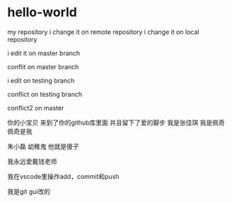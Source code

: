 # hello-world
my repository
i change it on remote repository
i change it on local repository

i edit it on master branch

conflit on master branch

i edit on testing branch

conflict on testing branch

conflict2 on master

你的小宝贝 来到了你的github库里面 并且留下了爱的脚步
我是张佳琪 我是佩奇 佩奇是我 

朱小磊 幼稚鬼 他就是傻子

我永远爱戴钱老师

我在vscode里操作add，commit和push

我是git gui改的